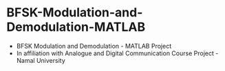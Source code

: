 # BFSK-Modulation-and-Demodulation-MATLAB

- BFSK Modulation and Demodulation - MATLAB Project
- In affiliation with Analogue and Digital Communication Course Project - Namal University
